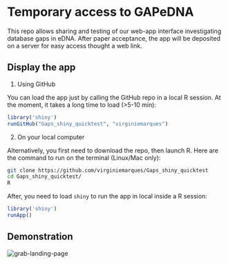 # Temporary access to GAPeDNA 

This repo allows sharing and testing of our web-app interface investigating database gaps in eDNA.
After paper acceptance, the app will be deposited on a server for easy access thought a web link. 

## Display the app

1) Using GitHub

You can load the app just by calling the GitHub repo in a local R session. At the moment, it takes a  long time to load (>5-10 min):

```R
library('shiny')
runGitHub("Gaps_shiny_quicktest", "virginiemarques")
```

2) On your local computer

Alternatively, you first need to download the repo, then launch R. Here are the command to run on the terminal (Linux/Mac only):

```bash
git clone https://github.com/virginiemarques/Gaps_shiny_quicktest
cd Gaps_shiny_quicktest/
R
```

After, you need to load `shiny` to run the app in local inside a R session:

```R
library('shiny')
runApp()
```

## Demonstration

![grab-landing-page](https://github.com/virginiemarques/Gaps_shiny_quicktest/blob/master/README/Shiny_2.gif)
